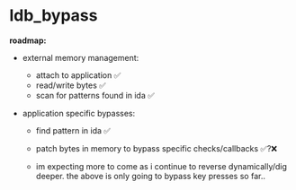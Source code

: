 # ldb_bypass

**roadmap:**
- external memory management:
	- attach to application :white_check_mark:
	- read/write bytes :white_check_mark:
	- scan for patterns found in ida :white_check_mark:

- application specific bypasses:
	- find pattern in ida :white_check_mark:
	- patch bytes in memory to bypass specific checks/callbacks :white_check_mark:?:x:
	
	- im expecting more to come as i continue to reverse dynamically/dig deeper. the above is only going to bypass key presses so far..
